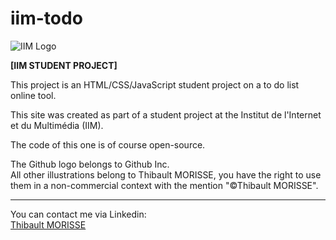 # iim-todo
![IIM Logo](https://www.iim.fr/ecole-web/wp-content/themes/iim/img/footer-iim.png)

**[IIM STUDENT PROJECT]**

This project is an HTML/CSS/JavaScript student project on a to do list online tool.

This site was created as part of a student project at the Institut de l'Internet et du Multimédia (IIM).

The code of this one is of course open-source.

The Github logo belongs to Github Inc.<br />All other illustrations belong to Thibault MORISSE, you have the right to use them in a non-commercial context with the mention "©Thibault MORISSE".

___

You can contact me via Linkedin:<br />[Thibault MORISSE](https://www.linkedin.com/in/thibault-morisse-/)
